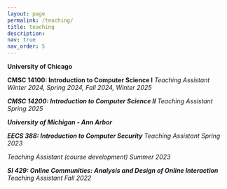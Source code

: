 ```yaml
---
layout: page
permalink: /teaching/
title: teaching
description: 
nav: true
nav_order: 5
---
```

**University of Chicago**

**CMSC 14100: Introduction to Computer Science I**
<i> Teaching Assistant Winter 2024, Spring 2024, Fall 2024, Winter 2025 <i>

**CMSC 14200: Introduction to Computer Science II**
<i> Teaching Assistant Spring 2025 <i>

**University of Michigan - Ann Arbor**

**EECS 388: Introduction to Computer Security**
<i> Teaching Assistant Spring 2023 <i>

<i> Teaching Assistant (course development) Summer 2023 <i>

**SI 429: Online Communities: Analysis and Design of Online Interaction**
<i> Teaching Assistant Fall 2022 <i>





